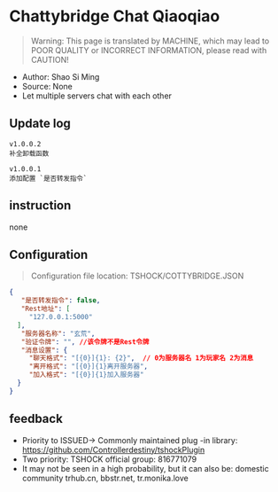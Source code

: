 # Chattybridge Chat Qiaoqiao

> Warning: This page is translated by MACHINE, which may lead to POOR QUALITY or INCORRECT INFORMATION, please read with CAUTION!


- Author: Shao Si Ming
- Source: None
- Let multiple servers chat with each other

## Update log

```
v1.0.0.2
补全卸载函数

v1.0.0.1
添加配置 `是否转发指令` 
```

## instruction

none

## Configuration
> Configuration file location: TSHOCK/COTTYBRIDGE.JSON
```json
{
   "是否转发指令": false,
   "Rest地址": [
     "127.0.0.1:5000" 
  ],
   "服务器名称": "玄荒",
   "验证令牌": "", //该令牌不是Rest令牌
   "消息设置": {
     "聊天格式": "[{0}]{1}: {2}",  // 0为服务器名 1为玩家名 2为消息
     "离开格式": "[{0}]{1}离开服务器",
     "加入格式": "[{0}]{1}加入服务器" 
  }
}
```
## feedback
- Priority to ISSUED-> Commonly maintained plug -in library: https://github.com/Controllerdestiny/tshockPlugin
- Two priority: TSHOCK official group: 816771079
- It may not be seen in a high probability, but it can also be: domestic community trhub.cn, bbstr.net, tr.monika.love
